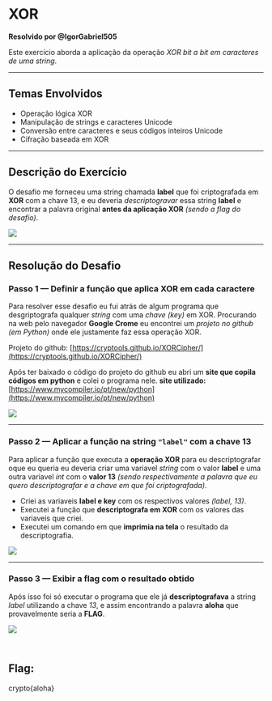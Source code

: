 # XOR  
**Resolvido por @IgorGabriel505**  

Este exercício aborda a aplicação da operação *XOR bit a bit em caracteres de uma string*.

---

## Temas Envolvidos

- Operação lógica XOR  
- Manipulação de strings e caracteres Unicode  
- Conversão entre caracteres e seus códigos inteiros Unicode  
- Cifração baseada em XOR

---

## Descrição do Exercício

O desafio me forneceu uma string chamada **label** que foi criptografada em  **XOR** com a chave 13, e eu deveria *descriptogravar* essa string **label** e encontrar a palavra original **antes da aplicação XOR** *(sendo a flag do desafio)*.  

![](Imagens_label/1.png)

---

## Resolução do Desafio

### Passo 1 — Definir a função que aplica XOR em cada caractere

Para resolver esse desafio eu fui atrás de algum programa que desgriptografa qualquer *string* com uma *chave (key)* em XOR.
Procurando na web pelo navegador **Google Crome** eu encontrei um *projeto no github (em Python)* onde ele justamente faz essa operação XOR.

Projeto do github:   [https://cryptools.github.io/XORCipher/](https://cryptools.github.io/XORCipher/)  


Após ter baixado o código do projeto do github eu abri um **site que copila códigos em python** e colei o programa nele.
**site utilizado:** [https://www.mycompiler.io/pt/new/python](https://www.mycompiler.io/pt/new/python)

![](Imagens_label/2.png)

---

### Passo 2 — Aplicar a função na string `"label"` com a chave 13

Para aplicar a função que executa a **operação XOR** para eu descriptografar oque eu queria eu deveria criar uma variavel *string* com o valor **label** e uma outra variavel *int* com o **valor 13** *(sendo respectivamente a palavra que eu quero descriptografar e a chave em que foi criptografada)*.

- Criei as variaveis **label e key** com os respectivos valores *(label, 13)*.
- Executei a função que **descriptografa em XOR** com os valores das variaveis que criei.
- Executei um comando em que **imprimia na tela** o resultado da descriptografia.

![](Imagens_label/3.0.png)

---

### Passo 3 — Exibir a flag com o resultado obtido

Após isso foi só executar o programa que ele já **descriptografava** a string *label* utilizando a chave *13*, e assim encontrando a palavra **aloha** que provavelmente seria a **FLAG**.

![](Imagens_label/3.png)
```


```
## Flag:
crypto{aloha}
```
